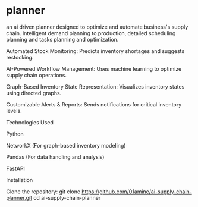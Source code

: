 # planner
an ai driven planner designed to optimize and automate business's supply chain. Intelligent demand planning to production, detailed scheduling planning and tasks planning and optimization.

Automated Stock Monitoring: Predicts inventory shortages and suggests restocking.

AI-Powered Workflow Management: Uses machine learning to optimize supply chain operations.

Graph-Based Inventory State Representation: Visualizes inventory states using directed graphs.

Customizable Alerts & Reports: Sends notifications for critical inventory levels.

Technologies Used

Python

NetworkX (For graph-based inventory modeling)

Pandas (For data handling and analysis)


FastAPI

Installation

Clone the repository:
git clone https://github.com/01amine/ai-supply-chain-planner.git
cd ai-supply-chain-planner